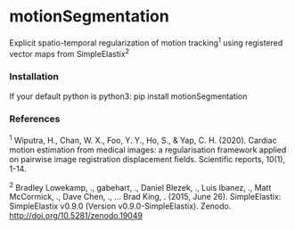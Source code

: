 # motionSegmentation
Explicit spatio-temporal regularization of motion tracking<sup>1</sup> using registered vector maps from SimpleElastix<sup>2</sup>

### Installation
If your default python is python3:
pip install motionSegmentation

### References
<sup>1</sup> Wiputra, H., Chan, W. X., Foo, Y. Y., Ho, S., & Yap, C. H. (2020). Cardiac motion estimation from medical images: a regularisation framework applied on pairwise image registration displacement fields. Scientific reports, 10(1), 1-14.

<sup>2</sup> Bradley Lowekamp, ., gabehart, ., Daniel Blezek, ., Luis Ibanez, ., Matt McCormick, ., Dave Chen, ., … Brad King, . (2015, June 26). SimpleElastix: SimpleElastix v0.9.0 (Version v0.9.0-SimpleElastix). Zenodo. http://doi.org/10.5281/zenodo.19049
